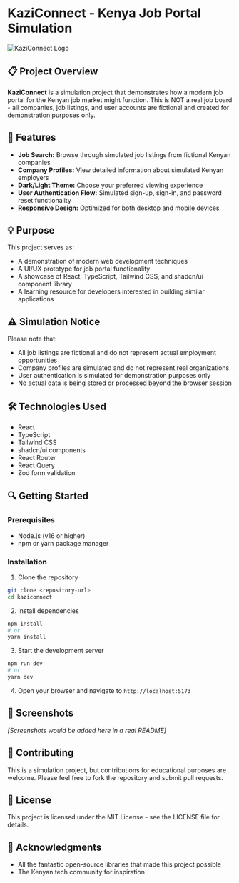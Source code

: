 
# KaziConnect - Kenya Job Portal Simulation

![KaziConnect Logo](/placeholder.svg)

## 📋 Project Overview

**KaziConnect** is a simulation project that demonstrates how a modern job portal for the Kenyan job market might function. This is NOT a real job board - all companies, job listings, and user accounts are fictional and created for demonstration purposes only.

## 🚀 Features

- **Job Search:** Browse through simulated job listings from fictional Kenyan companies
- **Company Profiles:** View detailed information about simulated Kenyan employers
- **Dark/Light Theme:** Choose your preferred viewing experience
- **User Authentication Flow:** Simulated sign-up, sign-in, and password reset functionality
- **Responsive Design:** Optimized for both desktop and mobile devices

## 💡 Purpose

This project serves as:
- A demonstration of modern web development techniques
- A UI/UX prototype for job portal functionality
- A showcase of React, TypeScript, Tailwind CSS, and shadcn/ui component library
- A learning resource for developers interested in building similar applications

## ⚠️ Simulation Notice

Please note that:
- All job listings are fictional and do not represent actual employment opportunities
- Company profiles are simulated and do not represent real organizations
- User authentication is simulated for demonstration purposes only
- No actual data is being stored or processed beyond the browser session

## 🛠️ Technologies Used

- React
- TypeScript
- Tailwind CSS
- shadcn/ui components
- React Router
- React Query
- Zod form validation

## 🔍 Getting Started

### Prerequisites

- Node.js (v16 or higher)
- npm or yarn package manager

### Installation

1. Clone the repository
```bash
git clone <repository-url>
cd kaziconnect
```

2. Install dependencies
```bash
npm install
# or
yarn install
```

3. Start the development server
```bash
npm run dev
# or
yarn dev
```

4. Open your browser and navigate to `http://localhost:5173`

## 📱 Screenshots

*[Screenshots would be added here in a real README]*

## 🤝 Contributing

This is a simulation project, but contributions for educational purposes are welcome. Please feel free to fork the repository and submit pull requests.

## 📄 License

This project is licensed under the MIT License - see the LICENSE file for details.

## 🙏 Acknowledgments

- All the fantastic open-source libraries that made this project possible
- The Kenyan tech community for inspiration
